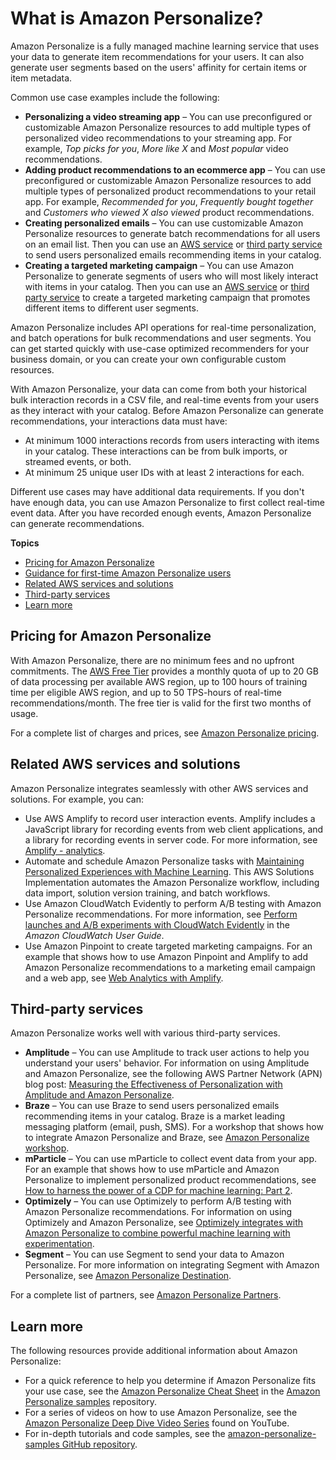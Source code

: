# What is Amazon Personalize?<a name="what-is-personalize"></a>

Amazon Personalize is a fully managed machine learning service that uses your data to generate item recommendations for your users\. It can also generate user segments based on the users' affinity for certain items or item metadata\. 

Common use case examples include the following:
+ **Personalizing a video streaming app** – You can use preconfigured or customizable Amazon Personalize resources to add multiple types of personalized video recommendations to your streaming app\. For example, *Top picks for you*, *More like X* and *Most popular* video recommendations\. 
+ **Adding product recommendations to an ecommerce app** – You can use preconfigured or customizable Amazon Personalize resources to add multiple types of personalized product recommendations to your retail app\. For example, *Recommended for you*, *Frequently bought together* and *Customers who viewed X also viewed* product recommendations\. 
+ **Creating personalized emails** – You can use customizable Amazon Personalize resources to generate batch recommendations for all users on an email list\. Then you can use an [AWS service](#related-services) or [third party service](#third-parties) to send users personalized emails recommending items in your catalog\. 
+ **Creating a targeted marketing campaign** – You can use Amazon Personalize to generate segments of users who will most likely interact with items in your catalog\. Then you can use an [AWS service](#related-services) or [third party service](#third-parties) to create a targeted marketing campaign that promotes different items to different user segments\.

Amazon Personalize includes API operations for real\-time personalization, and batch operations for bulk recommendations and user segments\. You can get started quickly with use\-case optimized recommenders for your business domain, or you can create your own configurable custom resources\. 

 With Amazon Personalize, your data can come from both your historical bulk interaction records in a CSV file, and real\-time events from your users as they interact with your catalog\. Before Amazon Personalize can generate recommendations, your interactions data must have: 
+ At minimum 1000 interactions records from users interacting with items in your catalog\. These interactions can be from bulk imports, or streamed events, or both\.
+ At minimum 25 unique user IDs with at least 2 interactions for each\.

 Different use cases may have additional data requirements\. If you don't have enough data, you can use Amazon Personalize to first collect real\-time event data\. After you have recorded enough events, Amazon Personalize can generate recommendations\. 

**Topics**
+ [Pricing for Amazon Personalize](#whatis-pricing)
+ [Guidance for first\-time Amazon Personalize users](first-time-user.md)
+ [Related AWS services and solutions](#related-services)
+ [Third\-party services](#third-parties)
+ [Learn more](#experienced-user)

## Pricing for Amazon Personalize<a name="whatis-pricing"></a>

 With Amazon Personalize, there are no minimum fees and no upfront commitments\. The [AWS Free Tier](https://aws.amazon.com/free/) provides a monthly quota of up to 20 GB of data processing per available AWS region, up to 100 hours of training time per eligible AWS region, and up to 50 TPS\-hours of real\-time recommendations/month\. The free tier is valid for the first two months of usage\.

For a complete list of charges and prices, see [Amazon Personalize pricing](https://aws.amazon.com/personalize/pricing/)\.

## Related AWS services and solutions<a name="related-services"></a>

Amazon Personalize integrates seamlessly with other AWS services and solutions\. For example, you can:
+ Use AWS Amplify to record user interaction events\. Amplify includes a JavaScript library for recording events from web client applications, and a library for recording events in server code\. For more information, see [Amplify \- analytics](https://aws-amplify.github.io/docs/js/analytics)\.
+  Automate and schedule Amazon Personalize tasks with [Maintaining Personalized Experiences with Machine Learning](https://aws.amazon.com/solutions/implementations/maintaining-personalized-experiences-with-ml/)\. This AWS Solutions Implementation automates the Amazon Personalize workflow, including data import, solution version training, and batch workflows\. 
+  Use Amazon CloudWatch Evidently to perform A/B testing with Amazon Personalize recommendations\. For more information, see [Perform launches and A/B experiments with CloudWatch Evidently](https://docs.aws.amazon.com/AmazonCloudWatch/latest/monitoring/CloudWatch-Evidently.html) in the *Amazon CloudWatch User Guide*\. 
+ Use Amazon Pinpoint to create targeted marketing campaigns\. For an example that shows how to use Amazon Pinpoint and Amplify to add Amazon Personalize recommendations to a marketing email campaign and a web app, see [Web Analytics with Amplify](https://catalog.us-east-1.prod.workshops.aws/workshops/bb080ee8-4722-4290-ac6e-d4cde0a65142/en-US)\. 

## Third\-party services<a name="third-parties"></a>

Amazon Personalize works well with various third\-party services\.
+ **Amplitude** – You can use Amplitude to track user actions to help you understand your users' behavior\. For information on using Amplitude and Amazon Personalize, see the following AWS Partner Network \(APN\) blog post: [Measuring the Effectiveness of Personalization with Amplitude and Amazon Personalize](http://aws.amazon.com/blogs/apn/measuring-the-effectiveness-of-personalization-with-amplitude-and-amazon-personalize/)\. 
+ **Braze** – You can use Braze to send users personalized emails recommending items in your catalog\. Braze is a market leading messaging platform \(email, push, SMS\)\. For a workshop that shows how to integrate Amazon Personalize and Braze, see [Amazon Personalize workshop](https://www.braze.com/docs/partners/message_personalization/dynamic_content/amazon_personalize/workshop/)\.
+ **mParticle** – You can use mParticle to collect event data from your app\. For an example that shows how to use mParticle and Amazon Personalize to implement personalized product recommendations, see [How to harness the power of a CDP for machine learning: Part 2](https://www.mparticle.com/blog/cdp-machine-learning-part-2/)\.
+ **Optimizely** – You can use Optimizely to perform A/B testing with Amazon Personalize recommendations\. For information on using Optimizely and Amazon Personalize, see [Optimizely integrates with Amazon Personalize to combine powerful machine learning with experimentation](https://www.optimizely.com/insights/blog/optimizely-for-amazon-personalize/)\.
+ **Segment** – You can use Segment to send your data to Amazon Personalize\. For more information on integrating Segment with Amazon Personalize, see [Amazon Personalize Destination](https://segment.com/docs/connections/destinations/catalog/amazon-personalize/)\. 

For a complete list of partners, see [Amazon Personalize Partners](https://aws.amazon.com/personalize/partners/)\.

## Learn more<a name="experienced-user"></a>

The following resources provide additional information about Amazon Personalize:
+ For a quick reference to help you determine if Amazon Personalize fits your use case, see the [Amazon Personalize Cheat Sheet](https://github.com/aws-samples/amazon-personalize-samples/blob/master/PersonalizeCheatSheet2.0.md) in the [Amazon Personalize samples](https://github.com/aws-samples/amazon-personalize-samples) repository\.
+ For a series of videos on how to use Amazon Personalize, see the [Amazon Personalize Deep Dive Video Series](https://www.youtube.com/watch?v=3gJmhoLaLIo) found on YouTube\.
+ For in\-depth tutorials and code samples, see the [amazon\-personalize\-samples GitHub repository](https://github.com/aws-samples/amazon-personalize-samples)\.
